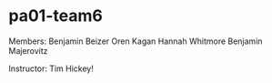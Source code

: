 # pa01-team6

Members: 
Benjamin Beizer
Oren Kagan
Hannah Whitmore
Benjamin Majerovitz

Instructor: Tim Hickey!